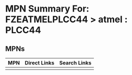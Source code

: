 



# MPN Summary For: FZEATMELPLCC44 > atmel : PLCC44

## MPNs
  

|MPN|Direct Links|Search Links|
| :--- | :--- | :--- |
||||
